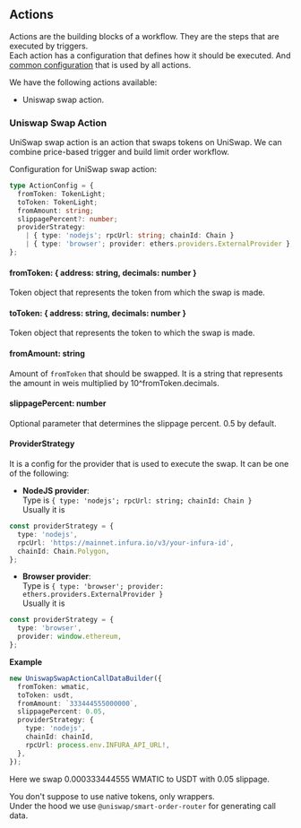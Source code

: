 ## Actions

Actions are the building blocks of a workflow. They are the steps that are executed by triggers. \
Each action has a configuration that defines how it should be executed. And [common configuration](../triggers/README.md#common-configuration) that is used by all actions.

We have the following actions available:

- Uniswap swap action.

### Uniswap Swap Action

UniSwap swap action is an action that swaps tokens on UniSwap. We can combine price-based trigger and build limit order workflow.

Configuration for UniSwap swap action:

```typescript
type ActionConfig = {
  fromToken: TokenLight;
  toToken: TokenLight;
  fromAmount: string;
  slippagePercent?: number;
  providerStrategy:
    | { type: 'nodejs'; rpcUrl: string; chainId: Chain }
    | { type: 'browser'; provider: ethers.providers.ExternalProvider };
};
```

#### fromToken: { address: string, decimals: number }

Token object that represents the token from which the swap is made.

#### toToken: { address: string, decimals: number }

Token object that represents the token to which the swap is made.

#### fromAmount: string

Amount of `fromToken` that should be swapped. It is a string that represents the amount in weis multiplied by 10^fromToken.decimals.

#### slippagePercent: number

Optional parameter that determines the slippage percent. 0.5 by default.

#### ProviderStrategy

It is a config for the provider that is used to execute the swap. It can be one of the following:

- **NodeJS provider**:\
  Type is `{ type: 'nodejs'; rpcUrl: string; chainId: Chain }`\
  Usually it is

```typescript
const providerStrategy = {
  type: 'nodejs',
  rpcUrl: 'https://mainnet.infura.io/v3/your-infura-id',
  chainId: Chain.Polygon,
};
```

- **Browser provider**: \
  Type is `{ type: 'browser'; provider: ethers.providers.ExternalProvider }`\
  Usually it is

```typescript
const providerStrategy = {
  type: 'browser',
  provider: window.ethereum,
};
```

**Example**

```typescript
new UniswapSwapActionCallDataBuilder({
  fromToken: wmatic,
  toToken: usdt,
  fromAmount: `333444555000000`,
  slippagePercent: 0.05,
  providerStrategy: {
    type: 'nodejs',
    chainId: chainId,
    rpcUrl: process.env.INFURA_API_URL!,
  },
});
```

Here we swap 0.000333444555 WMATIC to USDT with 0.05 slippage.

You don't suppose to use native tokens, only wrappers.\
Under the hood we use `@uniswap/smart-order-router` for generating call data.
